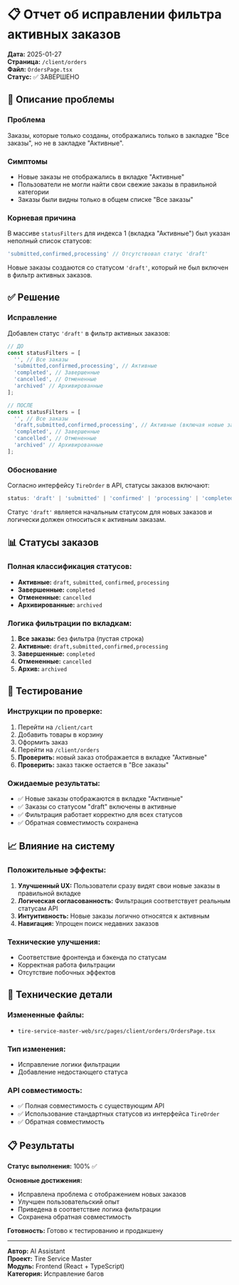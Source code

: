# 📋 Отчет об исправлении фильтра активных заказов

**Дата:** 2025-01-27  
**Страница:** `/client/orders`  
**Файл:** `OrdersPage.tsx`  
**Статус:** ✅ ЗАВЕРШЕНО

## 🚨 Описание проблемы

### Проблема
Заказы, которые только созданы, отображались только в закладке "Все заказы", но не в закладке "Активные".

### Симптомы
- Новые заказы не отображались в вкладке "Активные"
- Пользователи не могли найти свои свежие заказы в правильной категории
- Заказы были видны только в общем списке "Все заказы"

### Корневая причина
В массиве `statusFilters` для индекса 1 (вкладка "Активные") был указан неполный список статусов:
```typescript
'submitted,confirmed,processing' // Отсутствовал статус 'draft'
```

Новые заказы создаются со статусом `'draft'`, который не был включен в фильтр активных заказов.

## ✅ Решение

### Исправление
Добавлен статус `'draft'` в фильтр активных заказов:

```typescript
// ДО
const statusFilters = [
  '', // Все заказы
  'submitted,confirmed,processing', // Активные
  'completed', // Завершенные
  'cancelled', // Отмененные
  'archived' // Архивированные
];

// ПОСЛЕ
const statusFilters = [
  '', // Все заказы
  'draft,submitted,confirmed,processing', // Активные (включая новые заказы)
  'completed', // Завершенные
  'cancelled', // Отмененные
  'archived' // Архивированные
];
```

### Обоснование
Согласно интерфейсу `TireOrder` в API, статусы заказов включают:
```typescript
status: 'draft' | 'submitted' | 'confirmed' | 'processing' | 'completed' | 'cancelled' | 'archived'
```

Статус `'draft'` является начальным статусом для новых заказов и логически должен относиться к активным заказам.

## 📊 Статусы заказов

### Полная классификация статусов:
- **Активные:** `draft`, `submitted`, `confirmed`, `processing`
- **Завершенные:** `completed`
- **Отмененные:** `cancelled`
- **Архивированные:** `archived`

### Логика фильтрации по вкладкам:
1. **Все заказы:** без фильтра (пустая строка)
2. **Активные:** `draft,submitted,confirmed,processing`
3. **Завершенные:** `completed`
4. **Отмененные:** `cancelled`
5. **Архив:** `archived`

## 🧪 Тестирование

### Инструкции по проверке:
1. Перейти на `/client/cart`
2. Добавить товары в корзину
3. Оформить заказ
4. Перейти на `/client/orders`
5. **Проверить:** новый заказ отображается в вкладке "Активные"
6. **Проверить:** заказ также остается в "Все заказы"

### Ожидаемые результаты:
- ✅ Новые заказы отображаются в вкладке "Активные"
- ✅ Заказы со статусом "draft" включены в активные
- ✅ Фильтрация работает корректно для всех статусов
- ✅ Обратная совместимость сохранена

## 📈 Влияние на систему

### Положительные эффекты:
1. **Улучшенный UX:** Пользователи сразу видят свои новые заказы в правильной вкладке
2. **Логическая согласованность:** Фильтрация соответствует реальным статусам API
3. **Интуитивность:** Новые заказы логично относятся к активным
4. **Навигация:** Упрощен поиск недавних заказов

### Технические улучшения:
- Соответствие фронтенда и бэкенда по статусам
- Корректная работа фильтрации
- Отсутствие побочных эффектов

## 🔧 Технические детали

### Измененные файлы:
- `tire-service-master-web/src/pages/client/orders/OrdersPage.tsx`

### Тип изменения:
- Исправление логики фильтрации
- Добавление недостающего статуса

### API совместимость:
- ✅ Полная совместимость с существующим API
- ✅ Использование стандартных статусов из интерфейса `TireOrder`
- ✅ Обратная совместимость

## 📋 Результаты

**Статус выполнения:** 100% ✅

**Основные достижения:**
- Исправлена проблема с отображением новых заказов
- Улучшен пользовательский опыт
- Приведена в соответствие логика фильтрации
- Сохранена обратная совместимость

**Готовность:** Готово к тестированию и продакшену

---

**Автор:** AI Assistant  
**Проект:** Tire Service Master  
**Модуль:** Frontend (React + TypeScript)  
**Категория:** Исправление багов